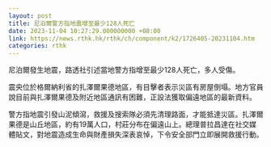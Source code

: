 ```yaml
---
layout: post
title: 尼泊爾警方指地震增至最少128人死亡
date: 2023-11-04 10:27:29.000000000 +08:00
link: https://news.rthk.hk/rthk/ch/component/k2/1726405-20231104.htm
categories: rthk
---
```


尼泊爾發生地震，路透社引述當地警方指增至最少128人死亡，多人受傷。

震央位於格爾納利省的扎澤爾果德地區，有目擊者表示災區有房屋倒塌。地方官員說目前與扎澤爾果德及附近地區通訊有困難，正設法獲取偏遠地區的最新資料。

警方指地震引發山泥傾瀉，救援及搜索隊必須先清理路面，才能抵達災區。扎澤爾果德是山丘地區，約有19萬人口，村莊分布在偏遠山上。總理普拉昌達在社交媒體貼文，對地震造成生命與財產損失深表哀悼，下令安全部門立即展開救援行動。
